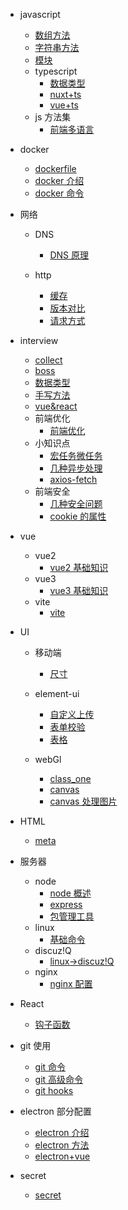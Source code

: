 - javascript

  - [数组方法](javascript/Array.md)
  - [字符串方法](javascript/string.md)
  - [模块](javascript/module.md)
  - typescript
    - [数据类型](javascript/typescript/dataType.md)
    - [nuxt+ts](javascript/typescript/nuxt+typescript.md)
    - [vue+ts](javascript/typescript/vue+typescript.md)
  - js 方法集
    - [前端多语言](javascript/functions/language.md)

- docker

  - [dockerfile](docker/dockerfile-info.md)
  - [docker 介绍](docker/header.md)
  - [docker 命令](docker/order.md)

- 网络

  - DNS

    - [DNS 原理](network/DNS/DNS.md)

  - http

    - [缓存](network/http/cache.md)
    - [版本对比](network/http/http-info.md)
    - [请求方式](network/http/methods.md)

- interview

  - [collect](interview/collect.md)
  - [boss](interview/boss.md)
  - [数据类型](interview/数据类型.md)
  - [手写方法](interview/write_function_collect.md)
  - [vue&react](interview/vue-react.md)
  - 前端优化
    - [前端优化](interview/优化.md)
  - 小知识点
    - [宏任务微任务](interview/tips/microtask-macrotask.md)
    - [几种异步处理](interview/tips/promise-async.md)
    - [axios-fetch](interview/tips/axiso-fetch.md)
  - 前端安全
    - [几种安全问题](interview/safe/safe.md)
    - [cookie 的属性](interview/safe/cookie.md)

- vue

  - vue2
    - [vue2 基础知识](vue/vue2/knowledge.md)
  - vue3
    - [vue3 基础知识](vue/vue3/knowledge.md)
  - vite
    - [vite](vue/vite/vite.md)

- UI

  - 移动端
    - [尺寸](ui/移动端/%E5%90%84%E7%A7%8D%E5%B0%BA%E5%AF%B8.md)
  - element-ui

    - [自定义上传](ui/element-ui/upload.md)
    - [表单校验](ui/element-ui/validate.md)
    - [表格](ui/element-ui/table.md)

  - webGl
    - [class_one](ui/webGL/class1.md)
    - [canvas](ui/webGL/canvas.md)
    - [canvas 处理图片](ui/webGL/canvas-img.md)

- HTML

  - [meta](html/meta.md)

- 服务器

  - node
    - [node 概述](server/node/node.md)
    - [express](server/node/express.md)
    - [包管理工具](server/node/npm.md)
  - linux
    - [基础命令](server/linux/systemctl.md)
  - discuz!Q
    - [linux->discuz!Q](server/linux配置Discuz!Q.md)
  - nginx
    - [nginx 配置](server/nginx.md)

- React

  - [钩子函数](react/hooks.md)

- git 使用

  - [git 命令](git/git.md)
  - [git 高级命令](git/git_more.md)
  - [git hooks](git/git_hooks.md)

- electron 部分配置

  - [electron 介绍](electron/intro.md)
  - [electron 方法](electron/function.md)
  - [electron+vue](electron/electron-vue.md)

- secret
  - [secret](secret/secret.md)

